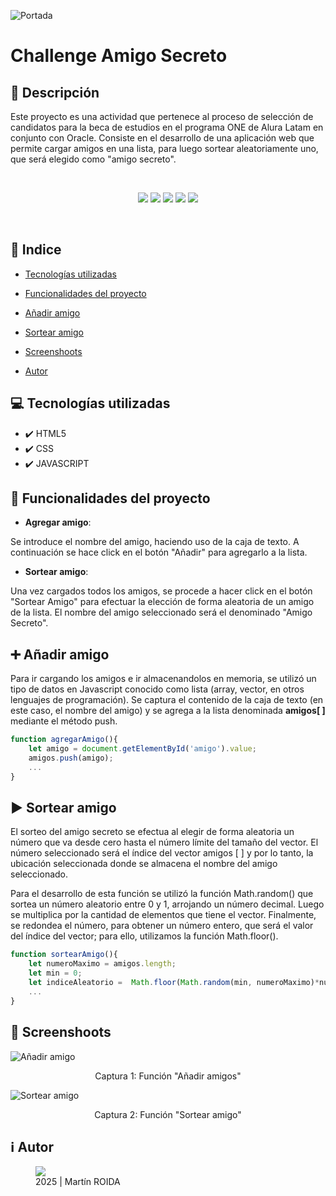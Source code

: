 ![Portada](https://imagizer.imageshack.com/img924/931/9yWFCH.png)

# Challenge Amigo Secreto

## :book: Descripción

Este proyecto es una actividad que pertenece al proceso de selección de candidatos para la beca de estudios en el programa ONE de Alura Latam en conjunto con Oracle. Consiste en el desarrollo de una aplicación web que permite cargar amigos en una lista, para luego sortear aleatoriamente uno, que será elegido como "amigo secreto".

<br />
<p align="center">
    <img src="https://img.shields.io/badge/Estado-Finalizado-green.svg">
    <img src="https://img.shields.io/badge/Versión-1.0-red.svg">
    <img src="https://img.shields.io/badge/Licencia-no_especificada-inactive.svg">
    <a href="https://github.com/martinroida/"><img src="https://img.shields.io/badge/GitHub-Perfil-yellow.svg"></a>
    <a href="https://ar.linkedin.com/in/martinroida"><img src="https://img.shields.io/badge/LinkedIn-Perfil-blue.svg"></a>
</p>
<br />

## :mag_right: Indice

* [Tecnologías utilizadas](#item1)

* [Funcionalidades del proyecto](#item2)

* [Añadir amigo](#item3)

* [Sortear amigo](#item4)

* [Screenshoots](#item5)

* [Autor](#item6)

<a name="item1"></a>
## :computer: Tecnologías utilizadas

* :heavy_check_mark: HTML5
* :heavy_check_mark: CSS
* :heavy_check_mark: JAVASCRIPT

<a name="item2"></a>
## :hammer: Funcionalidades del proyecto

* **Agregar amigo**:

Se introduce el nombre del amigo, haciendo uso de la caja de texto. A continuación se hace click en el botón "Añadir" para agregarlo a la lista.

* **Sortear amigo**:

Una vez cargados todos los amigos, se procede a hacer click en el botón "Sortear Amigo" para efectuar la elección de forma aleatoria de un amigo de la lista. El nombre del amigo seleccionado será el denominado "Amigo Secreto".

<a name="item3"></a>
## :heavy_plus_sign: Añadir amigo

Para ir cargando los amigos e ir almacenandolos en memoria, se utilizó un tipo de datos en Javascript conocido como lista (array, vector, en otros lenguajes de programación). Se captura el contenido de la caja de texto (en este caso, el nombre del amigo) y se agrega a la lista denominada **amigos[ ]** mediante el método push.

```javascript
function agregarAmigo(){
    let amigo = document.getElementById('amigo').value;
    amigos.push(amigo);
    ...
}
```

<a name="item4"></a>
## :arrow_forward: Sortear amigo

El sorteo del amigo secreto se efectua al elegir de forma aleatoria un número que va desde cero hasta el número límite del tamaño del vector. El número seleccionado será el índice del vector amigos [ ] y por lo tanto, la ubicación seleccionada donde se almacena el nombre del amigo seleccionado.

Para el desarrollo de esta función se utilizó la función Math.random() que sortea un número aleatorio entre 0 y 1, arrojando un número decimal. Luego se multiplica por la cantidad de elementos que tiene el vector. Finalmente, se redondea el número, para obtener un número entero, que será el valor del índice del vector; para ello, utilizamos la función Math.floor().

```javascript
function sortearAmigo(){
    let numeroMaximo = amigos.length;
    let min = 0;
    let indiceAleatorio =  Math.floor(Math.random(min, numeroMaximo)*numeroMaximo);
    ...
}
```

<a name="item5"></a>
## :camera_flash: Screenshoots

![Añadir amigo](https://imagizer.imageshack.com/img923/1116/FoLjn7.png)
<p align="center">Captura 1: Función "Añadir amigos"</p>

![Sortear amigo](https://imagizer.imageshack.com/img922/3126/JEMy1j.png)
<p align="center">Captura 2: Función "Sortear amigo"</p>

<a name="item6"></a>
## :information_source: Autor

<figure>
  <img src="https://imagizer.imageshack.com/v2/100x75q70/922/PDwyxO.png" border="0">
  <figcaption>2025 | Martín ROIDA</figcaption>
</figure>